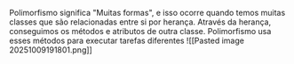 Polimorfismo significa "Muitas formas", e isso ocorre quando temos muitas classes que são relacionadas entre si por herança.
Através da herança, conseguimos os métodos e atributos de outra classe. Polimorfismo usa esses métodos para executar tarefas diferentes
![[Pasted image 20251009191801.png]]

